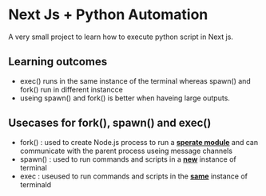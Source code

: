 # Next Js + Python Automation

A very small project to learn how to execute python script in Next js.

## Learning outcomes

-   exec() runs in the same instance of the terminal whereas spawn() and fork() run in different instancce
-   useing spawn() and fork() is better when haveing large outputs.

## Usecases for fork(), spawn() and exec()

-   fork() : used to create Node.js process to run a <ins>**sperate module**</ins> and can communicate with the parent process useing message channels
-   spawn() : used to run commands and scripts in a <ins>**new**</ins> instance of terminal
-   exec : useused to run commands and scripts in the <ins>**same**</ins> instance of terminald

